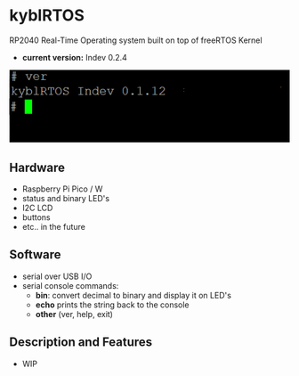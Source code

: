 # kyblRTOS

RP2040 Real-Time Operating system built on top of freeRTOS Kernel
- **current version:** Indev 0.2.4

![kyblrtos_pic](kyblRTOS_pic.png)

## Hardware
- Raspberry Pi Pico / W
- status and binary LED's
- I2C LCD
- buttons
- etc.. in the future

## Software
- serial over USB I/O
- serial console commands:
  * **bin**: convert decimal to binary and display it on LED's
  * **echo** prints the string back to the console
  * **other** (ver, help, exit)
 
## Description and Features

- WIP
